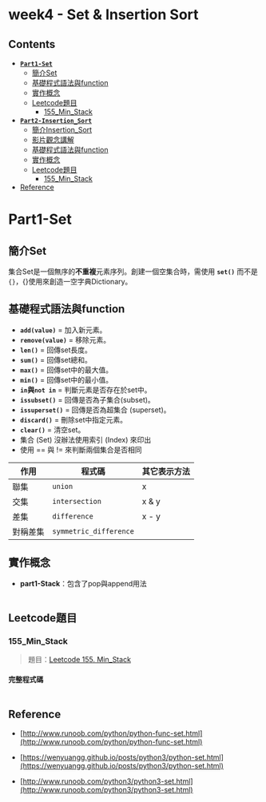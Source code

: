 # week4 - Set & Insertion Sort

## Contents
* [**`Part1-Set`**](#Part1-Set)
   * [簡介Set](#簡介Set)
   * [基礎程式語法與function](#基礎程式語法與function)
   * [實作概念](#實作概念)
   * [Leetcode題目](#Leetcode題目)
      * [155_Min_Stack](#155_Min_Stack)
* [**`Part2-Insertion_Sort`**](#Part2-Insertion_Sort)
   * [簡介Insertion_Sort](#簡介Insertion_Sort)
   * [影片觀念講解](#影片觀念講解)
   * [基礎程式語法與function](#基礎程式語法與function)
   * [實作概念](#實作概念)
   * [Leetcode題目](#Leetcode題目)
      * [155_Min_Stack](#155_Min_Stack)
* [Reference](#Reference)


# Part1-Set
## 簡介Set
集合Set是一個無序的**不重複**元素序列。創建一個空集合時，需使用 **`set()`** 而不是`{}`，{}使用來創造一空字典Dictionary。


## 基礎程式語法與function
* **`add(value)`** = 加入新元素。
* **`remove(value)`** = 移除元素。
* **`len()`** = 回傳set長度。
* **`sum()`** = 回傳set總和。
* **`max()`** = 回傳set中的最大值。
* **`min()`** = 回傳set中的最小值。
* **`in`與`not in`** = 判斷元素是否存在於set中。
* **`issubset()`** = 回傳是否為子集合(subset)。
* **`issuperset()`** = 回傳是否為超集合 (superset)。
* **`discard()`** = 刪除set中指定元素。
* **`clear()`** = 清空set。
* 集合 (Set) 沒辦法使用索引 (Index) 來印出
* 使用 == 與 != 來判斷兩個集合是否相同

|作用|程式碼|其它表示方法|
|----------|-----------|-----------|
| 聯集   | `union`    | x | y |
| 交集   | `intersection`   | x & y |
| 差集   | `difference`   | x - y |
| 對稱差集   | `symmetric_difference`   | |


## 實作概念
* **part1-Stack**：包含了pop與append用法
```python

```


## Leetcode題目
### 155_Min_Stack
> 題目：[Leetcode 155. Min_Stack](https://leetcode.com/problems/min-stack/)


#### 完整程式碼
```python

```


## Reference
* [http://www.runoob.com/python/python-func-set.html](http://www.runoob.com/python/python-func-set.html)	


* [https://wenyuangg.github.io/posts/python3/python-set.html](https://wenyuangg.github.io/posts/python3/python-set.html)


* [http://www.runoob.com/python3/python3-set.html](http://www.runoob.com/python3/python3-set.html)

